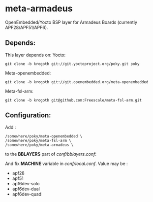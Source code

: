 meta-armadeus
=============

OpenEmbedded/Yocto BSP layer for Armadeus Boards (currently APF28/APF51/APF6).

Depends:
--------

This layer depends on:
Yocto:

	git clone -b krogoth git://git.yoctoproject.org/poky.git poky

Meta-openembedded:

	git clone -b krogoth git://git.openembedded.org/meta-openembedded

Meta-fsl-arm:

	git clone -b krogoth git@github.com:Freescale/meta-fsl-arm.git

Configuration:
--------------
Add :

	/somewhere/poky/meta-openembedded \
	/somewhere/poky/meta-fsl-arm \
	/somewhere/poky/meta-armadeus \

to the **BBLAYERS** part of *conf/bblayers.conf*:

And fix **MACHINE** variable in *conf/local.conf*. Value may be :
* apf28
* apf51
* apf6dev-solo
* apf6dev-dual
* apf6dev-quad

